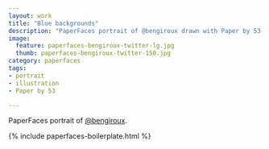 ```yaml
---
layout: work
title: "Blue backgrounds"
description: "PaperFaces portrait of @bengiroux drawn with Paper by 53 on an iPad."
image: 
  feature: paperfaces-bengiroux-twitter-lg.jpg
  thumb: paperfaces-bengiroux-twitter-150.jpg
category: paperfaces
tags: 
- portrait
- illustration
- Paper by 53

---
```


PaperFaces portrait of [@bengiroux](http://twitter.com/bengiroux).

{% include paperfaces-boilerplate.html %}